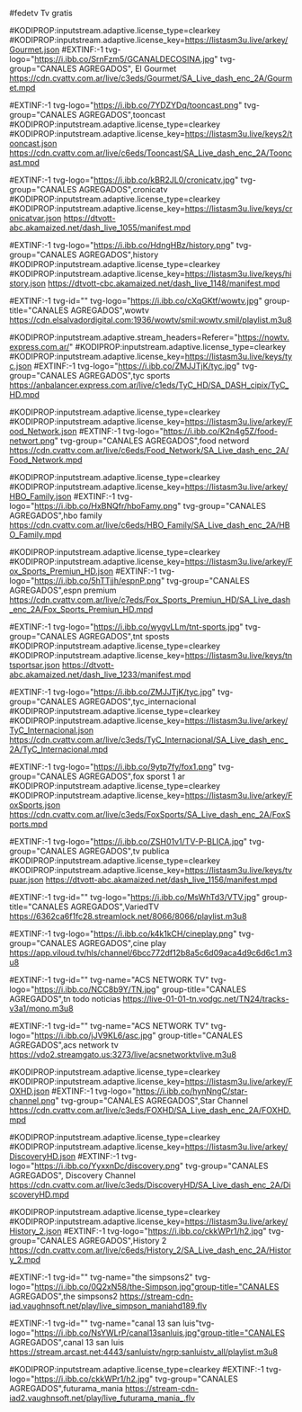 #fedetv
Tv gratis 

#KODIPROP:inputstream.adaptive.license_type=clearkey
#KODIPROP:inputstream.adaptive.license_key=https://listasm3u.live/arkey/Gourmet.json
#EXTINF:-1 tvg-logo="https://i.ibb.co/SrnFzm5/GCANALDECOSINA.jpg" tvg-group="CANALES AGREGADOS", El Gourmet 
https://cdn.cvattv.com.ar/live/c3eds/Gourmet/SA_Live_dash_enc_2A/Gourmet.mpd

#EXTINF:-1 tvg-logo="https://i.ibb.co/7YDZYDq/tooncast.png" tvg-group="CANALES AGREGADOS",tooncast
#KODIPROP:inputstream.adaptive.license_type=clearkey
#KODIPROP:inputstream.adaptive.license_key=https://listasm3u.live/keys2/tooncast.json
https://cdn.cvattv.com.ar/live/c6eds/Tooncast/SA_Live_dash_enc_2A/Tooncast.mpd

#EXTINF:-1 tvg-logo="https://i.ibb.co/kBR2JL0/cronicatv.jpg" tvg-group="CANALES AGREGADOS",cronicatv
#KODIPROP:inputstream.adaptive.license_type=clearkey
#KODIPROP:inputstream.adaptive.license_key=https://listasm3u.live/keys/cronicatvar.json
https://dtvott-abc.akamaized.net/dash_live_1055/manifest.mpd

#EXTINF:-1 tvg-logo="https://i.ibb.co/HdngHBz/history.png" tvg-group="CANALES AGREGADOS",history
#KODIPROP:inputstream.adaptive.license_type=clearkey
#KODIPROP:inputstream.adaptive.license_key=https://listasm3u.live/keys/history.json
https://dtvott-cbc.akamaized.net/dash_live_1148/manifest.mpd

#EXTINF:-1 tvg-id="" tvg-logo="https://i.ibb.co/cXqGKtf/wowtv.jpg" group-title="CANALES AGREGADOS",wowtv
https://cdn.elsalvadordigital.com:1936/wowtv/smil:wowtv.smil/playlist.m3u8

#KODIPROP:inputstream.adaptive.stream_headers=Referer="https://nowtv.express.com.ar/"
#KODIPROP:inputstream.adaptive.license_type=clearkey
#KODIPROP:inputstream.adaptive.license_key=https://listasm3u.live/keys/tyc.json
#EXTINF:-1 tvg-logo="https://i.ibb.co/ZMJJTjK/tyc.jpg" tvg-group="CANALES AGREGADOS",tyc sports
https://anbalancer.express.com.ar/live/c1eds/TyC_HD/SA_DASH_cipix/TyC_HD.mpd

#KODIPROP:inputstream.adaptive.license_type=clearkey
#KODIPROP:inputstream.adaptive.license_key=https://listasm3u.live/arkey/Food_Network.json
#EXTINF:-1 tvg-logo="https://i.ibb.co/K2n4g5Z/food-networt.png" tvg-group="CANALES AGREGADOS",food netword
https://cdn.cvattv.com.ar/live/c6eds/Food_Network/SA_Live_dash_enc_2A/Food_Network.mpd

#KODIPROP:inputstream.adaptive.license_type=clearkey
#KODIPROP:inputstream.adaptive.license_key=https://listasm3u.live/arkey/HBO_Family.json
#EXTINF:-1 tvg-logo="https://i.ibb.co/HxBNQfr/hboFamy.png" tvg-group="CANALES AGREGADOS",hbo family
https://cdn.cvattv.com.ar/live/c6eds/HBO_Family/SA_Live_dash_enc_2A/HBO_Family.mpd

#KODIPROP:inputstream.adaptive.license_type=clearkey
#KODIPROP:inputstream.adaptive.license_key=https://listasm3u.live/arkey/Fox_Sports_Premiun_HD.json
#EXTINF:-1 tvg-logo="https://i.ibb.co/5hTTjjh/espnP.png" tvg-group="CANALES AGREGADOS",espn premium
https://cdn.cvattv.com.ar/live/c7eds/Fox_Sports_Premiun_HD/SA_Live_dash_enc_2A/Fox_Sports_Premiun_HD.mpd

#EXTINF:-1 tvg-logo="https://i.ibb.co/wygvLLm/tnt-sports.jpg" tvg-group="CANALES AGREGADOS",tnt sposts
#KODIPROP:inputstream.adaptive.license_type=clearkey
#KODIPROP:inputstream.adaptive.license_key=https://listasm3u.live/keys/tntsportsar.json
https://dtvott-abc.akamaized.net/dash_live_1233/manifest.mpd

#EXTINF:-1 tvg-logo="https://i.ibb.co/ZMJJTjK/tyc.jpg" tvg-group="CANALES AGREGADOS",tyc_internacional
#KODIPROP:inputstream.adaptive.license_type=clearkey
#KODIPROP:inputstream.adaptive.license_key=https://listasm3u.live/arkey/TyC_Internacional.json
https://cdn.cvattv.com.ar/live/c3eds/TyC_Internacional/SA_Live_dash_enc_2A/TyC_Internacional.mpd

#EXTINF:-1 tvg-logo="https://i.ibb.co/9ytp7fy/fox1.png" tvg-group="CANALES AGREGADOS",fox sporst 1 ar
#KODIPROP:inputstream.adaptive.license_type=clearkey
#KODIPROP:inputstream.adaptive.license_key=https://listasm3u.live/arkey/FoxSports.json
https://cdn.cvattv.com.ar/live/c3eds/FoxSports/SA_Live_dash_enc_2A/FoxSports.mpd

#EXTINF:-1 tvg-logo="https://i.ibb.co/ZSH01v1/TV-P-BLICA.jpg" tvg-group="CANALES AGREGADOS",tv publica
#KODIPROP:inputstream.adaptive.license_type=clearkey
#KODIPROP:inputstream.adaptive.license_key=https://listasm3u.live/keys/tvpuar.json
https://dtvott-abc.akamaized.net/dash_live_1156/manifest.mpd

#EXTINF:-1 tvg-id="" tvg-logo="https://i.ibb.co/MsWhTd3/VTV.jpg" group-title="CANALES AGREGADOS",VariedTV
https://6362ca6f1fc28.streamlock.net/8066/8066/playlist.m3u8

#EXTINF:-1 tvg-logo="https://i.ibb.co/k4k1kCH/cineplay.png" tvg-group="CANALES AGREGADOS",cine play
https://app.viloud.tv/hls/channel/6bcc772df12b8a5c6d09aca4d9c6d6c1.m3u8

#EXTINF:-1 tvg-id="" tvg-name="ACS NETWORK TV" tvg-logo="https://i.ibb.co/NCC8b9Y/TN.jpg" group-title="CANALES AGREGADOS",tn todo noticias
https://live-01-01-tn.vodgc.net/TN24/tracks-v3a1/mono.m3u8

#EXTINF:-1 tvg-id="" tvg-name="ACS NETWORK TV" tvg-logo="https://i.ibb.co/jJV9KL6/asc.jpg" group-title="CANALES AGREGADOS",acs network tv
https://vdo2.streamgato.us:3273/live/acsnetworktvlive.m3u8

#KODIPROP:inputstream.adaptive.license_type=clearkey
#KODIPROP:inputstream.adaptive.license_key=https://listasm3u.live/arkey/FOXHD.json
#EXTINF:-1 tvg-logo="https://i.ibb.co/hynNngC/star-channel.png" tvg-group="CANALES AGREGADOS",Star Channel 
https://cdn.cvattv.com.ar/live/c3eds/FOXHD/SA_Live_dash_enc_2A/FOXHD.mpd

#KODIPROP:inputstream.adaptive.license_type=clearkey
#KODIPROP:inputstream.adaptive.license_key=https://listasm3u.live/arkey/DiscoveryHD.json
#EXTINF:-1 tvg-logo="https://i.ibb.co/YyxxnDc/discovery.png" tvg-group="CANALES AGREGADOS", Discovery Channel 
https://cdn.cvattv.com.ar/live/c3eds/DiscoveryHD/SA_Live_dash_enc_2A/DiscoveryHD.mpd


#KODIPROP:inputstream.adaptive.license_type=clearkey
#KODIPROP:inputstream.adaptive.license_key=https://listasm3u.live/arkey/History_2.json
#EXTINF:-1 tvg-logo="https://i.ibb.co/ckkWPr1/h2.jpg" tvg-group="CANALES AGREGADOS",History 2 
https://cdn.cvattv.com.ar/live/c6eds/History_2/SA_Live_dash_enc_2A/History_2.mpd


#EXTINF:-1 tvg-id="" tvg-name="the simpsons2" tvg-logo="https://i.ibb.co/0Q2xN58/the-Simpson.jpg"group-title="CANALES AGREGADOS",the simpsons2
https://stream-cdn-iad.vaughnsoft.net/play/live_simpson_maniahd189.flv


#EXTINF:-1 tvg-id="" tvg-name="canal 13 san luis"tvg-logo="https://i.ibb.co/NsYWLrP/canal13sanluis.jpg"group-title="CANALES AGREGADOS",canal 13 san luis
https://stream.arcast.net:4443/sanluistv/ngrp:sanluistv_all/playlist.m3u8


#KODIPROP:inputstream.adaptive.license_type=clearkey
#EXTINF:-1 tvg-logo="https://i.ibb.co/ckkWPr1/h2.jpg" tvg-group="CANALES AGREGADOS",futurama_mania
https://stream-cdn-iad2.vaughnsoft.net/play/live_futurama_mania_.flv




